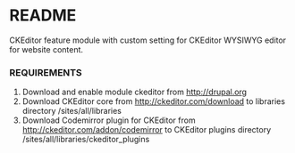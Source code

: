 # README #

CKEditor feature module with custom setting for CKEditor WYSIWYG editor for website content.

### REQUIREMENTS ###

1. Download and enable module ckeditor from http://drupal.org
2. Download CKEditor core from http://ckeditor.com/download
to libraries directory /sites/all/libraries
3. Download Codemirror plugin for CKEditor from http://ckeditor.com/addon/codemirror
to CKEditor plugins directory /sites/all/libraries/ckeditor_plugins

